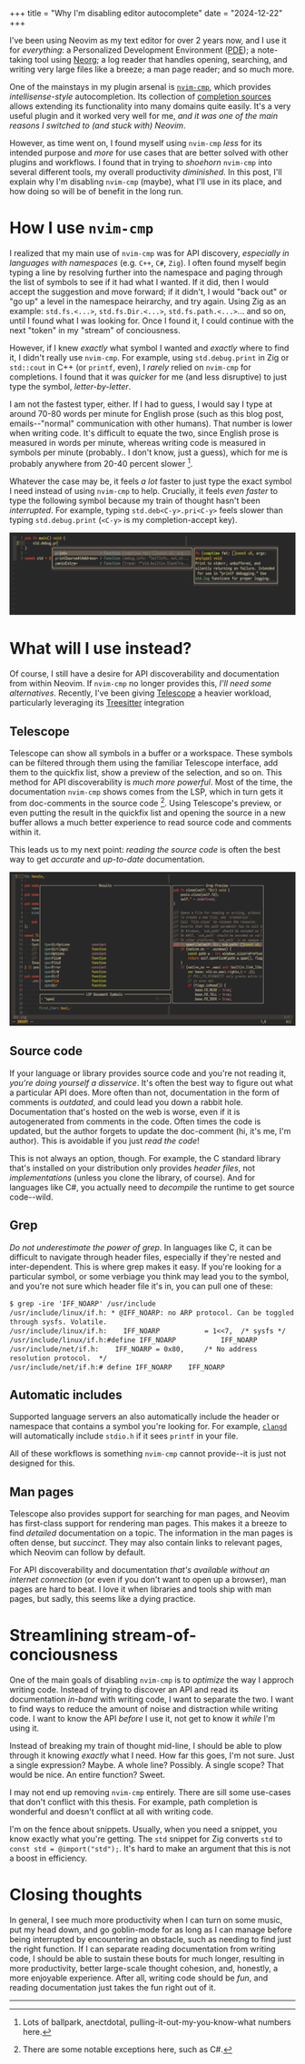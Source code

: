 +++
title = "Why I'm disabling editor autocomplete"
date = "2024-12-22"
+++

I've been using Neovim as my text editor for over 2 years now, and I use it for
*everything*: a Personalized Development Environment
([PDE](https://www.youtube.com/watch?v=QMVIJhC9Veg)); a note-taking tool using
[Neorg](https://github.com/nvim-neorg/neorg); a log reader that handles opening,
searching, and writing very large files like a breeze; a man page reader; and so
much more.

One of the mainstays in my plugin arsenal is
[`nvim-cmp`](https://github.com/hrsh7th/nvim-cmp), which provides
*intellisense-style* autocompletion. Its collection of [completion
sources](https://github.com/hrsh7th/nvim-cmp/wiki/List-of-sources) allows
extending its functionality into many domains quite easily. It's a very useful
plugin and it worked very well for me, *and it was one of the main reasons I
switched to (and stuck with) Neovim*.

However, as time went on, I found myself using `nvim-cmp` *less* for its
intended purpose and *more* for use cases that are better solved with other
plugins and workflows. I found that in trying to *shoehorn* `nvim-cmp` into
several different tools, my overall productivity *diminished*. In this post,
I'll explain why I'm disabling `nvim-cmp` (maybe), what I'll use in its place,
and how doing so will be of benefit in the long run.

# How I use `nvim-cmp`

I realized that my main use of `nvim-cmp` was for API discovery, *especially in
languages with namespaces* (e.g. `C++`, `C#`, `Zig`). I often found myself begin
typing a line by resolving further into the namespace and paging through the
list of symbols to see if it had what I wanted. If it did, then I would accept
the suggestion and move forward; if it didn't, I would "back out" or "go up" a
level in the namespace heirarchy, and try again. Using Zig as an example:
`std.fs.<...>`, `std.fs.Dir.<...>`, `std.fs.path.<...>`... and so on, until I
found what I was looking for. Once I found it, I could continue with the next
"token" in my "stream" of conciousness.

However, if I knew *exactly* what symbol I wanted and *exactly* where to find
it, I didn't really use `nvim-cmp`. For example, using `std.debug.print` in Zig
or `std::cout` in C++ (or `printf`, even), I *rarely* relied on `nvim-cmp` for
completions. I found that it was *quicker* for me (and less disruptive) to just
type the symbol, *letter-by-letter*.

I am not the fastest typer, either. If I had to guess, I would say I type at
around 70-80 words per minute for English prose (such as this blog post,
emails--"normal" communication with other humans). That number is lower when
writing code. It's difficult to equate the two, since English prose is measured
in words per minute, whereas writing code is measured in symbols per minute
(probably.. I don't know, just a guess), which for me is probably anywhere from
20-40 percent slower [^1].

Whatever the case may be, it feels *a lot* faster to just type the exact symbol
I need instead of using `nvim-cmp` to help. Crucially, it feels *even faster* to
type the following symbol because my train of thought hasn't been *interrupted*.
For example, typing `std.deb<C-y>.pri<C-y>` feels slower than typing
`std.debug.print` (`<C-y>` is my completion-accept key).

![Zig `std.debug.print` autocomplete](zig-print-autocomplete.png)

# What will I use instead?

Of course, I still have a desire for API discoverability and documentation from
within Neovim. If `nvim-cmp` no longer provides this, *I'll need some
alternatives*. Recently, I've been giving
[Telescope](https://github.com/nvim-telescope/telescope.nvim) a heavier
workload, particularly leveraging  its
[Treesitter](https://github.com/nvim-treesitter/nvim-treesitter) integration

## Telescope

Telescope can show all symbols in a buffer or a workspace. These symbols can be
filtered through them using the familiar Telescope interface, add them to the
quickfix list, show a preview of the selection, and so on. This method for API
discoverability is *much more powerful*. Most of the time, the documentation
`nvim-cmp` shows comes from the LSP, which in turn gets it from doc-comments in
the source code [^2]. Using Telescope's preview, or even putting the result in
the quickfix list and opening the source in a new buffer allows a much better
experience to read source code and comments within it.

This leads us to my next point: *reading the source code* is often the best way
to get *accurate* and *up-to-date* documentation.

![Telescope buffer symbols](telescope-buffer-symbols.png)

## Source code

If your language or library provides source code and you're not reading it,
*you're doing yourself a disservice*. It's often the best way to figure out what
a particular API does. More often than not, documentation in the form of
comments is *outdated*, and could lead you down a rabbit hole. Documentation
that's hosted on the web is worse, even if it is autogenerated from comments in
the code. Often times the code is updated, but the author forgets to update the
doc-comment (hi, it's me, I'm author). This is avoidable if you just *read the
code*!

This is not always an option, though. For example, the C standard library that's
installed on your distribution only provides *header files*, not
*implementations* (unless you clone the library, of course). And for languages
like C#, you actually need to *decompile* the runtime to get source code--wild.

## Grep

*Do not underestimate the power of grep*. In languages like C, it can be
difficult to navigate through header files, especially if they're nested and
inter-dependent. This is where grep makes it easy. If you're looking for a
particular symbol, or some verbiage you think may lead you to the symbol, and
you're not sure which header file it's in, you can pull one of these:
```
$ grep -ire 'IFF_NOARP' /usr/include
/usr/include/linux/if.h: * @IFF_NOARP: no ARP protocol. Can be toggled through sysfs. Volatile.
/usr/include/linux/if.h:	IFF_NOARP			= 1<<7,  /* sysfs */
/usr/include/linux/if.h:#define IFF_NOARP			IFF_NOARP
/usr/include/net/if.h:    IFF_NOARP = 0x80,		/* No address resolution protocol.  */
/usr/include/net/if.h:# define IFF_NOARP	IFF_NOARP
```

## Automatic includes

Supported language servers an also automatically include the header or namespace
that contains a symbol you're looking for. For example,
[`clangd`](https://github.com/clangd/clangd) will automatically include
`stdio.h` if it sees `printf` in your file.

All of these workflows is something `nvim-cmp` cannot provide--it is just not
designed for this.

## Man pages

Telescope also provides support for searching for man pages, and Neovim has
first-class support for rendering man pages. This makes it a breeze to find
*detailed* documentation on a topic. The information in the man pages is often
dense, but *succinct*. They may also contain links to relevant pages, which
Neovim can follow by default.

For API discoverability and documentation *that's available without an internet
connection* (or even if you don't want to open up a browser), man pages are hard
to beat. I love it when libraries and tools ship with man pages, but sadly, this
seems like a dying practice.

# Streamlining stream-of-conciousness

One of the main goals of disabling `nvim-cmp` is to *optimize* the way I approch
writing code. Instead of trying to discover an API and read its documentation
*in-band* with writing code, I want to separate the two. I want to find ways to
reduce the amount of noise and distraction while writing code. I want to know
the API *before* I use it, not get to know it *while* I'm using it.

Instead of breaking my train of thought mid-line, I should be able to plow
through it knowing *exactly* what I need. How far this goes, I'm not sure. Just
a single expression? Maybe. A whole line? Possibly. A single scope? That would
be nice. An entire function? Sweet.

I may not end up removing `nvim-cmp` entirely. There are sill some use-cases
that don't conflict with this thesis. For example, path completion is wonderful
and doesn't conflict at all with writing code.

I'm on the fence about snippets. Usually, when you need a snippet, you know
exactly what you're getting. The `std` snippet for Zig converts `std` to `const
std = @import("std");`. It's hard to make an argument that this is not a boost
in efficiency.

# Closing thoughts

In general, I see much more productivity when I can turn on some music, put my
head down, and go goblin-mode for as long as I can manage before being
interrupted by encountering an obstacle, such as needing to find just the right
function. If I can separate reading documentation from writing code, I should be
able to sustain these bouts for much longer, resulting in more productivity,
better large-scale thought cohesion, and, honestly, a more enjoyable experience.
After all, writing code should be *fun*, and reading documentation just takes the
fun right out of it.

---

[^1]: Lots of ballpark, anectdotal, pulling-it-out-my-you-know-what numbers
    here.
[^2]: There are some notable exceptions here, such as C#.
